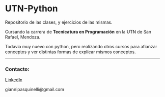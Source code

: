 # UTN-Python

Repositorio de las clases, y ejercicios de las mismas.
<p>Cursando la carrera de <b>Tecnicatura en Programación</b> en la UTN de San Rafael, Mendoza.</p>
Todavia muy nuevo con python, pero realizando otros cursos para afianzar conceptos y ver distintas formas de explicar mismos conceptos.
<hr>

<h3>Contacto:</h3>
<a href="https://www.linkedin.com/in/gianni-pasquinelli/">LinkedIn</a>
<p>giannipasquinelli@gmail.com</p>

